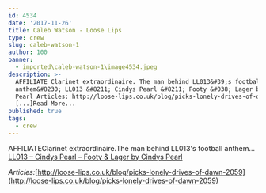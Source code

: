 ```yaml
---
id: 4534
date: '2017-11-26'
title: Caleb Watson - Loose Lips
type: crew
slug: caleb-watson-1
author: 100
banner:
  - imported\caleb-watson-1\image4534.jpeg
description: >-
  AFFILIATE Clarinet extraordinaire. The man behind LL013&#39;s football
  anthem&#8230; LL013 &#8211; Cindys Pearl &#8211; Footy &#038; Lager by Cindys
  Pearl Articles: http://loose-lips.co.uk/blog/picks-lonely-drives-of-dawn-2059
  [...]Read More...
published: true
tags:
  - crew
---
```

AFFILIATEClarinet extraordinaire.The man behind LL013's football anthem…<a href="http://looselips123.bandcamp.com/track/ll013-cindys-pearl-footy-lager">LL013 &#8211; Cindys Pearl &#8211; Footy &#038; Lager by Cindys Pearl</a>

_Articles:_[http://loose-lips.co.uk/blog/picks-lonely-drives-of-dawn-2059](http://loose-lips.co.uk/blog/picks-lonely-drives-of-dawn-2059)